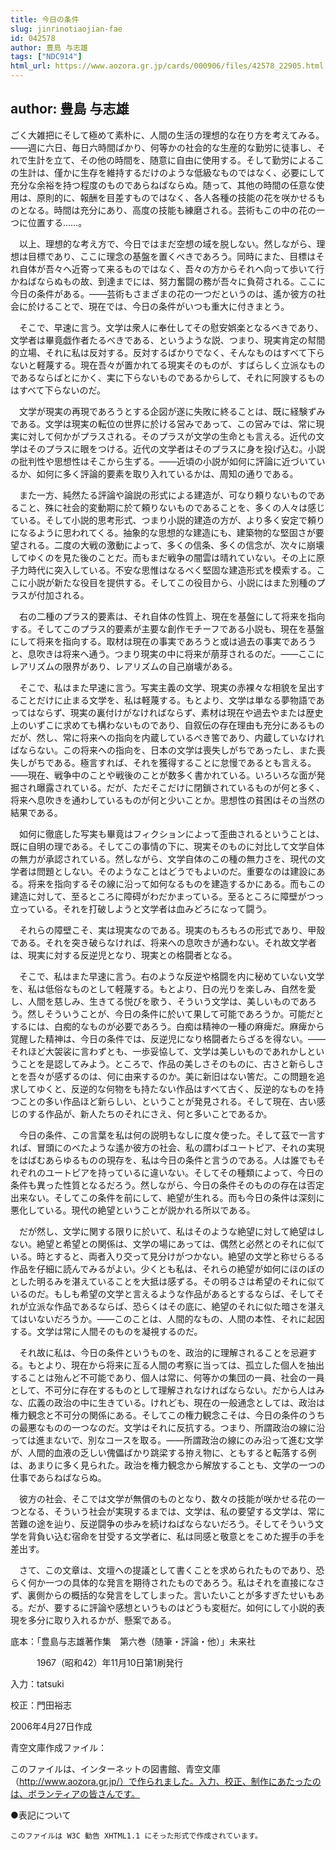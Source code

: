 ```yaml
---
title: 今日の条件
slug: jinrinotiaojian-fae
id: 042578
author: 豊島 与志雄
tags: ["NDC914"]
html_url: https://www.aozora.gr.jp/cards/000906/files/42578_22905.html
---
```


## author: 豊島 与志雄

ごく大雑把にそして極めて素朴に、人間の生活の理想的な在り方を考えてみる。――週に六日、毎日六時間ばかり、何等かの社会的な生産的な勤労に徒事し、それで生計を立て、その他の時間を、随意に自由に使用する。そして勤労によるこの生計は、僅かに生存を維持するだけのような低級なものではなく、必要にして充分な余裕を持つ程度のものであらねばならぬ。随って、其他の時間の任意な使用は、原則的に、報酬を目差すものではなく、各人各種の技能の花を咲かせるものとなる。時間は充分にあり、高度の技能も練磨される。芸術もこの中の花の一つに位置する……。

　以上、理想的な考え方で、今日ではまだ空想の域を脱しない。然しながら、理想は目標であり、ここに理念の基盤を置くべきであろう。同時にまた、目標はそれ自体が吾々へ近寄って来るものではなく、吾々の方からそれへ向って歩いて行かねばならぬもの故、到達までには、努力奮闘の務が吾々に負荷される。ここに今日の条件がある。――芸術もさまざまの花の一つだというのは、遙か彼方の社会に於けることで、現在では、今日の条件がいつも重大に付きまとう。

　そこで、早速に言う。文学は衆人に奉仕してその慰安娯楽となるべきであり、文学者は畢竟戯作者たるべきである、というような説、つまり、現実肯定の幇間的立場、それに私は反対する。反対するばかりでなく、そんなものはすべて下らないと軽蔑する。現在吾々が置かれてる現実そのものが、すばらしく立派なものであるならばとにかく、実に下らないものであるからして、それに阿諛するものはすべて下らないのだ。

　文学が現実の再現であろうとする企図が遂に失敗に終ることは、既に経験ずみである。文学は現実の転位の世界に於ける営みであって、この営みでは、常に現実に対して何かがプラスされる。そのプラスが文学の生命とも言える。近代の文学はそのプラスに眼をつける。近代の文学者はそのプラスに身を投げ込む。小説の批判性や思想性はそこから生ずる。――近頃の小説が如何に評論に近づいているか、如何に多く評論的要素を取り入れているかは、周知の通りである。

　また一方、純然たる評論や論説の形式による建造が、可なり頼りないものであること、殊に社会的変動期に於て頼りないものであることを、多くの人々は感じている。そして小説的思考形式、つまり小説的建造の方が、より多く安定で頼りになるように思われてくる。抽象的な思想的な建造にも、建築物的な堅固さが要望される。二度の大戦の激動によって、多くの信条、多くの信念が、次々に崩壊してゆくのを見た後のことだ。而もまだ戦争の闇雲は晴れていない。その上に原子力時代に突入している。不安な思惟はなるべく堅固な建造形式を模索する。ここに小説が新たな役目を提供する。そしてこの役目から、小説にはまた別種のプラスが付加される。

　右の二種のプラス的要素は、それ自体の性質上、現在を基盤にして将来を指向する。そしてこのプラス的要素が主要な創作モチーフである小説も、現在を基盤にして将来を指向する。取材は現在の事実であろうと或は過去の事実であろうと、息吹きは将来へ通う。つまり現実の中に将来が萠芽されるのだ。――ここにレアリズムの限界があり、レアリズムの自己崩壊がある。

　そこで、私はまた早速に言う。写実主義の文学、現実の赤裸々な相貌を呈出することだけに止まる文学を、私は軽蔑する。もとより、文学は単なる夢物語であってはならず、現実の裏付けがなければならず、素材は現在や過去やまたは歴史上のいずこに求めても構わないものであり、自叙伝の存在理由も充分にあるものだが、然し、常に将来への指向を内蔵しているべき筈であり、内蔵していなければならない。この将来への指向を、日本の文学は喪失しがちであったし、また喪失しがちである。極言すれば、それを獲得することに怠慢であるとも言える。――現在、戦争中のことや戦後のことが数多く書かれている。いろいろな面が発掘され曝露されている。だが、ただそこだけに閉鎖されているものが何と多く、将来へ息吹きを通わしているものが何と少いことか。思想性の貧困はその当然の結果である。

　如何に徹底した写実も畢竟はフィクションによって歪曲されるということは、既に自明の理である。そしてこの事情の下に、現実そのものに対比して文学自体の無力が承認されている。然しながら、文学自体のこの種の無力さを、現代の文学者は問題としない。そのようなことはどうでもよいのだ。重要なのは建設にある。将来を指向するその線に沿って如何なるものを建造するかにある。而もこの建造に対して、至るところに障碍がわだかまっている。至るところに障壁がつっ立っている。それを打破しようと文学者は血みどろになって闘う。

　それらの障壁こそ、実は現実なのである。現実のもろもろの形式であり、甲殼である。それを突き破らなければ、将来への息吹きが通わない。それ故文学者は、現実に対する反逆児となり、現実との格闘者となる。

　そこで、私はまた早速に言う。右のような反逆や格闘を内に秘めていない文学を、私は低俗なものとして軽蔑する。もとより、日の光りを楽しみ、自然を愛し、人間を慈しみ、生きてる悦びを歌う、そういう文学は、美しいものであろう。然しそういうことが、今日の条件に於いて果して可能であろうか。可能だとするには、白痴的なものが必要であろう。白痴は精神の一種の麻痺だ。麻痺から覚醒した精神は、今日の条件では、反逆児になり格闘者たらざるを得ない。――それほど大袈裟に言わずとも、一歩妥協して、文学は美しいものであれかしということを是認してみよう。ところで、作品の美しさそのものに、古さと新らしさとを吾々が感ずるのは、何に由来するのか。美に新旧はない筈だ。この問題を追求してゆくと、反逆的な何物をも持たない作品はすべて古く、反逆的なものを持つことの多い作品ほど新らしい、ということが発見される。そして現在、古い感じのする作品が、新人たちのそれにさえ、何と多いことであるか。

　今日の条件、この言葉を私は何の説明もなしに度々使った。そして茲で一言すれば、冒頭にのべたような遙か彼方の社会、私の謂わばユートピア、それの実現をはばむあらゆるものの現存を、私は今日の条件と言うのである。人は誰でもそれぞれのユートピアを持っているに違いない。そしてその種類によって、今日の条件も異った性質となるだろう。然しながら、今日の条件そのものの存在は否定出来ない。そしてこの条件を前にして、絶望が生れる。而も今日の条件は深刻に悪化している。現代の絶望ということが説かれる所以である。

　だが然し、文学に関する限りに於いて、私はそのような絶望に対して絶望はしない。絶望と希望との関係は、文学の場にあっては、偶然と必然とのそれに似ている。時とすると、両者入り交って見分けがつかない。絶望の文学と称せらるる作品を仔細に読んでみるがよい。少くとも私は、それらの絶望が如何にほのぼのとした明るみを湛えていることを大抵は感ずる。その明るさは希望のそれに似ているのだ。もしも希望の文学と言えるような作品があるとするならば、そしてそれが立派な作品であるならば、恐らくはその底に、絶望のそれに似た暗さを湛えてはいないだろうか。――このことは、人間的なもの、人間の本性、それに起因する。文学は常に人間そのものを凝視するのだ。

　それ故に私は、今日の条件というものを、政治的に理解されることを忌避する。もとより、現在から将来に亙る人間の考察に当っては、孤立した個人を抽出することは殆んど不可能であり、個人は常に、何等かの集団の一員、社会の一員として、不可分に存在するものとして理解されなければならない。だから人はみな、広義の政治の中に生きている。けれども、現在の一般通念としては、政治は権力観念と不可分の関係にある。そしてこの権力観念こそは、今日の条件のうちの最悪なものの一つなのだ。文学はそれに反抗する。つまり、所謂政治の線に沿っては進まないで、別なコースを取る。――所謂政治の線にのみ沿って進む文学が、人間的血液の乏しい傀儡ばかり跳梁する拵え物に、ともすると転落する例は、あまりに多く見られた。政治を権力観念から解放することも、文学の一つの仕事であらねばならぬ。

　彼方の社会、そこでは文学が無償のものとなり、数々の技能が咲かせる花の一つとなる、そういう社会が実現するまでは、文学は、私の要望する文学は、常に苦難の途を辿り、反逆闘争の歩みを続けねばならないだろう。そしてそういう文学を背負い込む宿命を甘受する文学者に、私は同感と敬意とをこめた握手の手を差出す。

　さて、この文章は、文壇への提議として書くことを求められたものであり、恐らく何か一つの具体的な発言を期待されたものであろう。私はそれを直接になさず、裏側からの概括的な発言をしてしまった。言いたいことが多すぎたせいもある。だが、要するに評論や感想というものはどうも変梃だ。如何にして小説的表現を多分に取り入れるかが、懸案である。













底本：「豊島与志雄著作集　第六巻（随筆・評論・他）」未来社


　　　1967（昭和42）年11月10日第1刷発行

入力：tatsuki

校正：門田裕志

2006年4月27日作成

青空文庫作成ファイル：

このファイルは、インターネットの図書館、青空文庫（http://www.aozora.gr.jp/）で作られました。入力、校正、制作にあたったのは、ボランティアの皆さんです。











●表記について


	このファイルは W3C 勧告 XHTML1.1 にそった形式で作成されています。